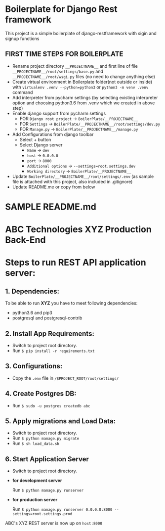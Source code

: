 # Boilerplate for Django Rest framework
This project is a simple boilerplate of django-restframework with sigin and signup functions


## FIRST TIME STEPS FOR BOILERPLATE
- Rename project directory `__PROJECTNAME__` and first line of file `__PROJECTNAME__/root/settings/base.py` and `__PROJECTNAME__/root/wsgi.py` files (no need to change anything else)
- Create virtual environment in Boilerplate folder(not outside or inside) with `virtualenv .venv --python=python3` or `python3 -m venv .venv` command
- Add interpreter from pycharm settings (by selecting existing interpreter option and choosing python3.6 from .venv which we created in above step)
- Enable django support from pycharm settings
  - FOR `Django root project` -> `BoilerPlate/__PROJECTNAME__`
  - FOR `Settings` -> `BoilerPlate/__PROJECTNAME__/root/settings/dev.py`
  - FOR `Manage.py` -> `BoilerPlate/__PROJECTNAME__/manage.py`
- Add Configurations from django toolbar
  - Select + button
  - Select Django server
     -  `Name` -> `dev`
     -  `host` -> `0.0.0.0`
     -  `port` -> `8000`
     -  `Additional options` -> `--settings=root.settings.dev`
     -  `Working directory` -> `BoilerPlate/__PROJECTNAME__`
- Update `BoilerPlate/__PROJECTNAME__/root/settings/.env` (as sample file is attached with this project, also included in .gitignore)
- Update README.me or copy from below

# SAMPLE README.md
# ABC Technologies XYZ Production Back-End

Steps to run REST API application server:
============
## 1. Dependencies:
To be able to run **XYZ** you have to meet following dependencies:

- python3.6 and pip3
- postgresql and postgresql-contrib

## 2. Install App Requirements:
- Switch to project root directory.
- Run `$ pip install -r requirements.txt`

## 3. Configurations:
- Copy the `.env` file  in `/$PROJECT_ROOT/root/settings/`

## 4. Create Postgres DB:
- Run `$ sudo -u postgres createdb abc`

## 5. Apply migrations and Load Data:
- Switch to project root directory.
- Run `$ python manage.py migrate`
- Run `$ sh load_data.sh`


## 6. Start Application Server
- Switch to project root directory.

- **for development server**
  
  Run `$ python manage.py runserver`

- **for production server**
  
  Run `$ python manage.py runserver 0.0.0.0:8000 --settings=root.settings.prod`

ABC's XYZ REST server is now up on `host:8000`
